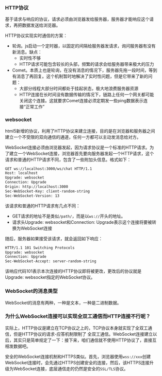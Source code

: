 ### HTTP协议

基于请求与响应的协议，请求必须由浏览器发给服务器，服务器才能响应这个请求，再把数据发送给浏览器。

HTTP协议实现实时通信的方案：

- 轮询。js启动一个定时器，以固定的间隔给服务器发请求，询问服务器有没有新消息。缺点：
    + 实时性不够
    + HTTP请求可能包含较长的头部，频繁的请求会给服务器带来极大的压力
- Comet。本质上也是轮询，在没有消息的情况下，服务器先拖一段时间，等到有消息了再回复。这个机制暂时地解决了实时性问题，但是它带来了新的问题：
    + 大部分线程大部分时间都处于挂起状态，极大地浪费服务器资源
    + HTTP连接在长时间没有数据传输的情况下，链路上任何一个网关都可能关闭这个连接。这就要求Comet连接必须定期发一些ping数据表示连接“正常工作”


### websocket
html5新增的协议，利用了HTTP协议来建立连接，目的是在浏览器和服务器之间建立一个不受限的双向通信的通道，任何一方都可以主动发消息给对方。

WebSocket连接必须由浏览器发起，因为请求协议是一个标准的HTTP请求。为了建立一个WebSocket连接，浏览器首先要向服务器发起一个HTTP请求，这个请求和普通的HTTP请求不同，包含了一些附加头信息。格式如下：

```bash
GET ws://localhost:3000/ws/chat HTTP/1.1
Host: localhost
Upgrade: websocket
Connection: Upgrade
Origin: http://localhost:3000
Sec-WebSocket-Key: client-random-string
Sec-WebSocket-Version: 13
```
该请求和普通的HTTP请求有几点不同：
- GET请求的地址不是类似`/path/`，而是以`ws://`开头的地址。
- 请求头Upgrade: websocket和Connection: Upgrade表示这个连接将要被转换为WebSocket连接

随后，服务器如果接受该请求，就会返回如下响应：
```bash
HTTP/1.1 101 Switching Protocols
Upgrade: websocket
Connection: Upgrade
Sec-WebSocket-Accept: server-random-string
```
该响应代码101表示本次连接的HTTP协议即将被更改，更改后的协议就是Upgrade: websocket指定的WebSocket协议。

### WebSocket的消息类型
WebSocket的消息有两种，一种是文本，一种是二进制数据。

### 为什么WebSocket连接可以实现全双工通信而HTTP连接不行呢？
实际上，HTTP协议是建立在TCP协议之上的，TCP协议本身就实现了全双工通信，但是HTTP协议的请求-应答机制限制了
全双工通信。WebSocket连接建立以后，其实只是简单规定了一下：接下来，咱们通信就不使用HTTP协议了，直接互相发数据吧。

安全的WebSocket连接机制和HTTPS类似。首先，浏览器使用`wss://xxx`创建WebSocket连接时，会先通过HTTPS创建安全的连接，然后，该HTTPS连接升级为WebSocket连接，底层通信走的仍然是安全的`SSL/TLS`协议。
